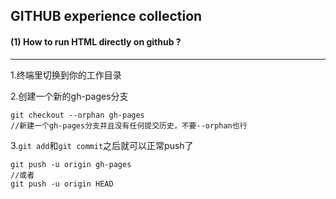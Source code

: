 

## GITHUB experience collection


#### (1) How to run HTML directly on github ?
------------------------------------

1.终端里切换到你的工作目录

2.创建一个新的gh-pages分支

```
git checkout --orphan gh-pages
//新建一个gh-pages分支并且没有任何提交历史，不要--orphan也行
```

3.`git add`和`git commit`之后就可以正常push了

```
git push -u origin gh-pages
//或者
git push -u origin HEAD
```

